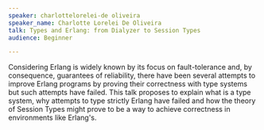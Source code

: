 ```yaml
---
speaker: charlottelorelei-de oliveira
speaker_name: Charlotte Lorelei De Oliveira
talk: Types and Erlang: from Dialyzer to Session Types
audience: Beginner

---
```

<p>Considering Erlang is widely known by its focus on fault-tolerance and, by consequence, guarantees of reliability, there have been several attempts to improve Erlang programs by proving their correctness with type systems but such attempts have failed.
 This talk proposes to explain what is a type system, why attempts to type strictly Erlang have failed and how the theory of Session Types might prove to be a way to achieve correctness in environments like Erlang's.</p>
